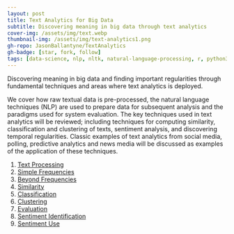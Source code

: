 ```yaml
---
layout: post
title: Text Analytics for Big Data
subtitle: Discovering meaning in big data through text analytics
cover-img: /assets/img/text.webp
thumbnail-img: /assets/img/text-analytics1.png
gh-repo: JasonBallantyne/TextAnalytics
gh-badge: [star, fork, follow]
tags: [data-science, nlp, nltk, natural-language-processing, r, python3, pandas, numpy, seaborn, sklearn]
---
```



Discovering meaning in big data and finding important regularities through fundamental techniques and areas where text analytics is deployed. 

We cover how raw textual data is pre-processed, the natural language techniques (NLP) are used to prepare data for subsequent analysis and the paradigms used for system evaluation. The key techniques used in text analytics will be reviewed; including techniques for computing similarity, classification and clustering of texts, sentiment analysis, and discovering temporal regularities. Classic examples of text analytics from social media, polling, predictive analytics and news media will be discussed as examples of the application of these techniques.


1. [Text Processing](https://github.com/JasonBallantyne/TextAnalytics/tree/main/1.TextPreprocessing)
2. [Simple Frequencies](https://github.com/JasonBallantyne/TextAnalytics/tree/main/2.SimpleFrequencies)
3. [Beyond Frequencies](https://github.com/JasonBallantyne/TextAnalytics/tree/main/3.BeyondFrequencies)
4. [Similarity](https://github.com/JasonBallantyne/TextAnalytics/tree/main/4.Similarity)
5. [Classification](https://github.com/JasonBallantyne/TextAnalytics/tree/main/5.Classification)
6. [Clustering](https://github.com/JasonBallantyne/TextAnalytics/tree/main/6.Clustering)
7. [Evaluation](https://github.com/JasonBallantyne/TextAnalytics/tree/main/7.Evaluation)
8. [Sentiment Identification](https://github.com/JasonBallantyne/TextAnalytics/tree/main/8.SentimentIdentification)
9. [Sentiment Use](https://github.com/JasonBallantyne/TextAnalytics/tree/main/9.SentimentUse)
